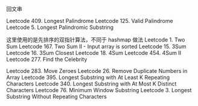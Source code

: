 回文串

Leetcode 409. Longest Palindrome
Leetcode 125. Valid Palindrome
Leetcode 5. Longest Palindromic Substring

这里使用的是先排序的双指针算法，不同于 hashmap 做法
Leetcode 1. Two Sum
Leetcode 167. Two Sum II - Input array is sorted
Leetcode 15. 3Sum
Leetcode 16. 3Sum Closest
Leetcode 18. 4Sum
Leetcode 454. 4Sum II
Leetcode 277. Find the Celebrity

Leetcode 283. Move Zeroes
Leetcode 26. Remove Duplicate Numbers in Array
Leetcode 395. Longest Substring with At Least K Repeating Characters
Leetcode 340. Longest Substring with At Most K Distinct Characters
Leetcode 76. Minimum Window Substring
Leetcode 3. Longest Substring Without Repeating Characters
